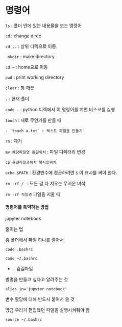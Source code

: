 # 명령어

`ls`  : 폴더 안에 있는 내용물을 보는 명령어

`cd` : change direc

`cd ..` : 상위 디렉으로 이동

` mkdir` : make directory 

`cd ~` : home으로 이동

`pwd` : print working directory

`clear` : 창 깨끗

`.` : 현재 폴더	

`code .` : python 디렉에서 이 명령어를 치면 비스코를 실행

`touch` : 새로 무언가를 만들 때

	- `touch a.txt` : 텍스트 파일을 만들기

`rm` : 제거

`mv 해당파일명 옮길위치` : 파일 디렉터리 변경

`cp 옮길파일과위치 복사할위치`





`echo $PATH` : 환경변수에 접근하려면 `$` 이 표시를 써야 한다.

`rm -rf / ` : 모든 걸 다 지우는 무서운 녀석

`rm -rf 파일명` 파일을 지울 때



#### 명령어를 축약하는 방법

jupyter notebook

줄이는 법



홈 폴더에서 파일 하나를 열어서

`code .bashrc`

`code ~/.bashrc`

- `.` 숨김파일



별명을 만들고 싶다고 알려주는 것

`alias jn='jupyter notebook'`

변수 할당에 대해 반드시 붙여서 쓸 것



방금 우리가 편집했던 파일을 실행시켜줘야 함

`source ~/.bashrc`